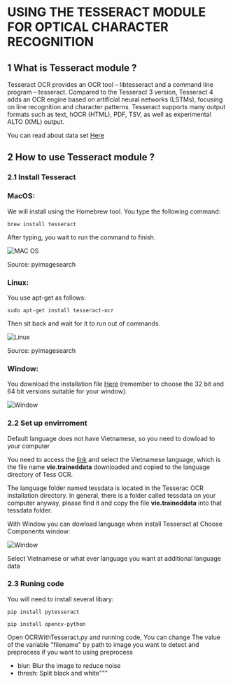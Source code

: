 # **USING THE TESSERACT MODULE FOR OPTICAL CHARACTER RECOGNITION**

## 1 What is Tesseract module ?
Tesseract OCR provides an OCR tool – libtesseract and a command line program – tesseract. Compared to the Tesseract 3 version, Tesseract 4 adds an OCR engine based on artificial neural networks (LSTMs), focusing on line recognition and character patterns. Tesseract supports many output formats such as text, hOCR (HTML), PDF, TSV, as well as experimental ALTO (XML) output.

You can read about data set [Here](https://www.libhunt.com/r/tesseract)

## 2 How to use Tesseract module ?
### 2.1 Install Tesseract

### MacOS:
We will install using the Homebrew tool. You type the following command:

```brew install tesseract```

After typing, you wait to run the command to finish.

![MAC OS](Image\tesseract_install_macos.jpg)

Source: pyimagesearch

### Linux: 
You use apt-get as follows:

```sudo apt-get install tesseract-ocr```

Then sit back and wait for it to run out of commands.

![Linux](Image\tesseract_install_ubuntu.jpg)

Source: pyimagesearch

### Window:
You download the installation file [Here](https://github.com/UB-Mannheim/tesseract/wiki) (remember to choose the 32 bit and 64 bit versions suitable for your window).

![Window](Image\tesseract_install_window.jpg)

### 2.2 Set up envirroment

Default language does not have Vietnamese, so you need to dowload to your computer

You need to access the [link](https://github.com/tesseract-ocr/tessdata) and select the Vietnamese language, which is the file name **vie.traineddata** downloaded and copied to the language directory of Tess OCR.

The language folder named tessdata is located in the Tesserac OCR installation directory. In general, there is a folder called tessdata on your computer anyway, please find it and copy the file **vie.traineddata** into that tessdata folder.

With Window you can dowload language when install Tesseract at Choose Components window:

![Window](Image\tesseract_install_window.jpg)

Select Vietnamese or what ever language you want at additional language data

### 2.3 Runing code

You will need to install several libary:

```pip install pytesseract```

```pip install opencv-python```

Open OCRWithTesseract.py and running code, You can change The value of the variable "filename" by path to image you want to detect and preprocess if you want to using preprocess
+ blur: Blur the image to reduce noise
+ thresh: Split black and white""" 